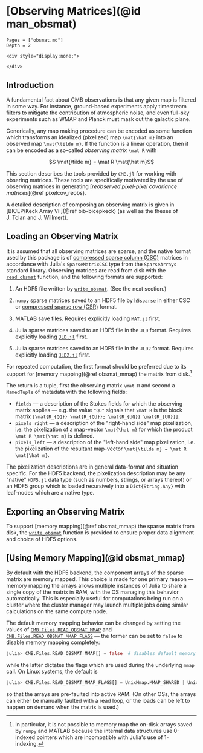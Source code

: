 # [Observing Matrices](@id man_obsmat)

```@contents
Pages = ["obsmat.md"]
Depth = 2
```

```@raw html
<div style="display:none;">
```
```math
\newcommand\mat[1]{\mathbf{#1}}
\newcommand\expv[1]{\left\langle #1\right\rangle}
```
```@raw html
</div>
```

## Introduction

A fundamental fact about CMB observations is that any given map is filtered in some way.
For instance, ground-based experiments apply timestream filters to mitigate the
contribution of atmospheric noise, and even full-sky experiments such as WMAP and Planck
must mask out the galactic plane.

Generically, any map making procedure can be encoded as some function which transforms
an idealized (pixelized) map ``\mat{\hat m}`` into an observed map ``\mat{\tilde m}``.
If the function is a linear operation, then it can be encoded as a so-called
_observing matrix_ ``\mat R`` with
```math
    \mat{\tilde m} = \mat R \mat{\hat m}
```
This section describes the tools provided by `CMB.jl` for working with obsering matrices.
These tools are specifically motivated by the use of observing matrices in generating
[_reobserved pixel-pixel covariance matrices_](@ref pixelcov_reobs).

A detailed description of composing an observing matrix is given in
[BICEP/Keck Array VII](@ref bib-bicepkeck) (as well as the theses of J. Tolan and
J. Willmert).

## Loading an Observing Matrix

It is assumed that all observing matrices are sparse, and the native format used by this
package is of
[compressed sparse column (CSC)](https://en.wikipedia.org/wiki/Sparse_matrix#Compressed_sparse_column_(CSC_or_CCS))
matrices in accordance with Julia's `SparseMatrixCSC` type from the `SparseArrays`
standard library.
Observing matrices are read from disk with the [`read_obsmat`](@ref) function, and the
following formats are supported:

1. An HDF5 file written by [`write_obsmat`](@ref). (See the next section.)

2. `numpy` sparse matrices saved to an HDF5 file by
   [`h5sparse`](https://pypi.org/project/h5sparse/) in either CSC or
   [compressed sparse row (CSR)](https://en.wikipedia.org/wiki/Sparse_matrix#Compressed_sparse_row_(CSR,_CRS_or_Yale_format))
   format.

3. MATLAB save files.
   Requires explicitly loading [`MAT.jl`](https://github.com/JuliaIO/MAT.jl) first.

4. Julia sparse matrices saved to an HDF5 file in the `JLD` format.
   Requires explicitly loading [`JLD.jl`](https://github.com/JuliaIO/JLD.jl) first.

5. Julia sparse matrices saved to an HDF5 file in the `JLD2` format.
   Requires explicitly loading [`JLD2.jl`](https://github.com/JuliaIO/JLD.jl) first.

For repeated computation, the first format should be preferred due to its support for
[memory mapping](@ref obsmat_mmap) the matrix from disk.[^1]

[^1]:
    In particular, it is not possible to memory map the on-disk arrays saved by `numpy`
    and MATLAB because the internal data structures use 0-indexed pointers which are
    incompatible with Julia's use of 1-indexing.

The return is a tuple, first the observing matrix ``\mat R`` and second a `NamedTuple`
of metadata with the following fields:

- `fields` — a description of the Stokes fields for which the observing matrix applies —
  e.g. the value `"QU"` signals that ``\mat R`` is the block matrix
  ``[\mat{R_{QQ}} \mat{R_{QU}}; \mat{R_{UQ}} \mat{R_{UU}}]``.
- `pixels_right` — a description of the "right-hand side" map pixelization, i.e. the
  pixelization of a map-vector ``\mat{\hat m}`` for which the product
  ``\mat R \mat{\hat m}`` is defined.
- `pixels_left` — a description of the "left-hand side" map pixelization, i.e. the
  pixelization of the resultant map-vector ``\mat{\tilde m} = \mat R \mat{\hat m}``.

The pixelization descriptions are in general data-format and situation specific.
For the HDF5 backend, the pixelization description may be any "native" `HDF5.jl` data
type (such as numbers, strings, or arrays thereof) or an HDF5 group which is loaded
recursively into a `Dict{String,Any}` with leaf-nodes which are a native type.

## Exporting an Observing Matrix

To support [memory mapping](@ref obsmat_mmap) the sparse matrix from disk, the
[`write_obsmat`](@ref) function is provided to ensure proper data alignment and choice of
HDF5 options.

## [Using Memory Mapping](@id obsmat_mmap)

By default with the HDF5 backend, the component arrays of the sparse matrix are memory
mapped.
This choice is made for one primary reason — memory mapping the arrays allows multiple
instances of Julia to share a single copy of the matrix in RAM, with the OS managing this
behavior automatically.
This is especially useful for computations being run on a cluster where the cluster
manager may launch multiple jobs doing similar calculations on the same compute node.

The default memory mapping behavior can be changed by setting the values of
[`CMB.Files.READ_OBSMAT_MMAP`](@ref) and [`CMB.Files.READ_OBSMAT_MMAP_FLAGS`](@ref) —
the former can be set to `false` to disable memory mapping completely:
```julia
julia> CMB.Files.READ_OBSMAT_MMAP[] = false  # disables default memory mapping
```
while the latter dictates the flags which are used during the underlying `mmap` call.
On Linux systems, the default is
```julia
julia> CMB.Files.READ_OBSMAT_MMAP_FLAGS[] = UnixMmap.MMAP_SHARED | UnixMmap.MMAP_POPULATE
```
so that the arrays are pre-faulted into active RAM.
(On other OSs, the arrays can either be manually faulted with a read loop, or the loads
can be left to happen on demand when the matrix is used.)
